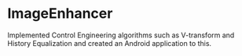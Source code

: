 # ImageEnhancer

Implemented Control Engineering algorithms such as V-transform and History Equalization
and created an Android application to this.